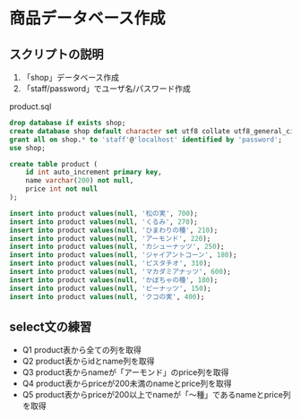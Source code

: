 # 商品データベース作成
## スクリプトの説明
1. 「shop」データベース作成
2. 「staff/password」でユーザ名/パスワード作成

product.sql

``` sql
drop database if exists shop;
create database shop default character set utf8 collate utf8_general_ci;
grant all on shop.* to 'staff'@'localhost' identified by 'password';
use shop;

create table product (
	id int auto_increment primary key, 
	name varchar(200) not null, 
	price int not null
);

insert into product values(null, '松の実', 700);
insert into product values(null, 'くるみ', 270);
insert into product values(null, 'ひまわりの種', 210);
insert into product values(null, 'アーモンド', 220);
insert into product values(null, 'カシューナッツ', 250);
insert into product values(null, 'ジャイアントコーン', 180);
insert into product values(null, 'ピスタチオ', 310);
insert into product values(null, 'マカダミアナッツ', 600);
insert into product values(null, 'かぼちゃの種', 180);
insert into product values(null, 'ピーナッツ', 150);
insert into product values(null, 'クコの実', 400);

```

## select文の練習

- Q1 product表から全ての列を取得
- Q2 product表からidとname列を取得
- Q3 product表からnameが「アーモンド」のprice列を取得
- Q4 product表からpriceが200未満のnameとprice列を取得
- Q5 product表からpriceが200以上でnameが「～種」であるnameとprice列を取得
